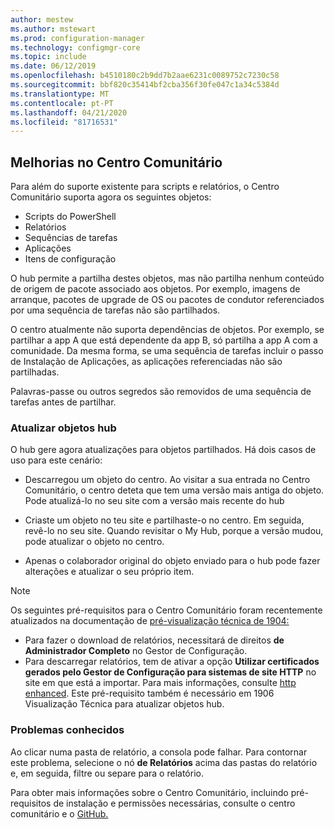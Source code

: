 ```yaml
---
author: mestew
ms.author: mstewart
ms.prod: configuration-manager
ms.technology: configmgr-core
ms.topic: include
ms.date: 06/12/2019
ms.openlocfilehash: b4510180c2b9dd7b2aae6231c0089752c7230c58
ms.sourcegitcommit: bbf820c35414bf2cba356f30fe047c1a34c5384d
ms.translationtype: MT
ms.contentlocale: pt-PT
ms.lasthandoff: 04/21/2020
ms.locfileid: "81716531"
---
```

## <a name="improvements-to-community-hub"></a><a name="bkmk_hub"></a>Melhorias no Centro Comunitário

<!--4224401 & 3555935-->

Para além do suporte existente para scripts e relatórios, o Centro Comunitário suporta agora os seguintes objetos:  

- Scripts do PowerShell
- Relatórios
- Sequências de tarefas
- Aplicações
- Itens de configuração  

O hub permite a partilha destes objetos, mas não partilha nenhum conteúdo de origem de pacote associado aos objetos. Por exemplo, imagens de arranque, pacotes de upgrade de OS ou pacotes de condutor referenciados por uma sequência de tarefas não são partilhados.

O centro atualmente não suporta dependências de objetos. Por exemplo, se partilhar a app A que está dependente da app B, só partilha a app A com a comunidade. Da mesma forma, se uma sequência de tarefas incluir o passo de Instalação de Aplicações, as aplicações referenciadas não são partilhadas.

Palavras-passe ou outros segredos são removidos de uma sequência de tarefas antes de partilhar.

### <a name="updating-hub-objects"></a>Atualizar objetos hub

O hub gere agora atualizações para objetos partilhados. Há dois casos de uso para este cenário:

- Descarregou um objeto do centro. Ao visitar a sua entrada no Centro Comunitário, o centro deteta que tem uma versão mais antiga do objeto. Pode atualizá-lo no seu site com a versão mais recente do hub

- Criaste um objeto no teu site e partilhaste-o no centro. Em seguida, revê-lo no seu site. Quando revisitar o My Hub, porque a versão mudou, pode atualizar o objeto no centro.

- Apenas o colaborador original do objeto enviado para o hub pode fazer alterações e atualizar o seu próprio item.

> [!NOTE]
> Os seguintes pré-requisitos para o Centro Comunitário foram recentemente atualizados na documentação de [pré-visualização técnica de 1904:](../../technical-preview-1904.md#community-hub-and-github)
> - Para fazer o download de relatórios, necessitará de direitos **de Administrador Completo** no Gestor de Configuração.
> - Para descarregar relatórios, tem de ativar a opção **Utilizar certificados gerados pelo Gestor de Configuração para sistemas de site HTTP** no site em que está a importar. Para mais informações, consulte [http enhanced](../../../../plan-design/hierarchy/enhanced-http.md). Este pré-requisito também é necessário em 1906 Visualização Técnica para atualizar objetos hub.

### <a name="known-issues"></a>Problemas conhecidos

Ao clicar numa pasta de relatório, a consola pode falhar. Para contornar este problema, selecione o nó **de Relatórios** acima das pastas do relatório e, em seguida, filtre ou separe para o relatório.

Para obter mais informações sobre o Centro Comunitário, incluindo pré-requisitos de instalação e permissões necessárias, consulte o centro comunitário e o [GitHub.](../../technical-preview-1904.md#community-hub-and-github) 

